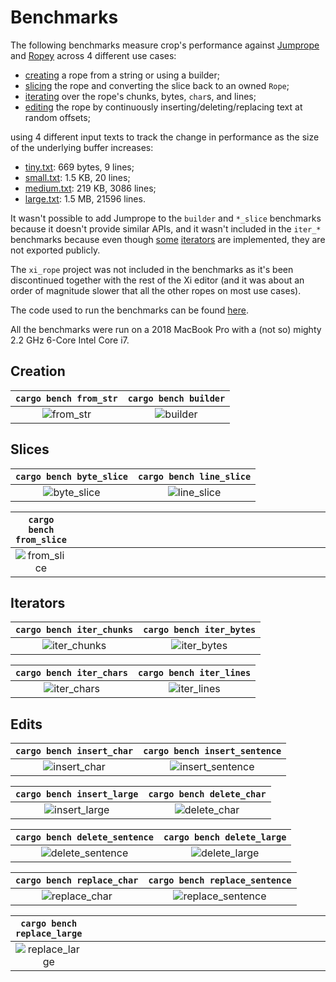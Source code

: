 # Benchmarks

The following benchmarks measure crop's performance against
[Jumprope][jumprope] and [Ropey][ropey] across 4 different use cases:

- [creating](#creation) a rope from a string or using a builder;
- [slicing](#slices) the rope and converting the slice back to an owned `Rope`;
- [iterating](#iterators) over the rope's chunks, bytes, `char`s, and lines;
- [editing](#edits) the rope by continuously inserting/deleting/replacing text
  at random offsets;

using 4 different input texts to track the change in performance as the size of
the underlying buffer increases:

- [tiny.txt][tiny]: 669 bytes, 9 lines;
- [small.txt][small]: 1.5 KB, 20 lines;
- [medium.txt][medium]: 219 KB, 3086 lines;
- [large.txt][large]: 1.5 MB, 21596 lines.

It wasn't possible to add Jumprope to the `builder` and `*_slice` benchmarks
because it doesn't provide similar APIs, and it wasn't included in the `iter_*`
benchmarks because even though
[some](https://docs.rs/jumprope/latest/jumprope/struct.JumpRope.html#method.slice_chars)
[iterators](https://docs.rs/jumprope/latest/jumprope/struct.JumpRope.html#method.substrings)
are implemented, they are not exported publicly.

The `xi_rope` project was not included in the benchmarks as it's been
discontinued together with the rest of the Xi editor (and it was about an order
of magnitude slower that all the other ropes on most use cases).

The code used to run the benchmarks can be found
[here](https://github.com/noib3/rope_benches).

All the benchmarks were run on a 2018 MacBook Pro with a (not so) mighty 2.2
GHz 6-Core Intel Core i7.

## Creation

| `cargo bench from_str` | `cargo bench builder` |
|          :--:          |         :--:          |
| ![from_str][from_str]  | ![builder][builder]   |

## Slices

|  `cargo bench byte_slice`  | `cargo bench line_slice`  |
|            :--:            |            :--:           |
| ![byte_slice][byte_slice]  | ![line_slice][line_slice] |

|       `cargo bench from_slice`      |      |
|                 :--:                | :--: |
| ![from_slice][from_slice] | &emsp;&emsp;&emsp;&emsp;&emsp;&emsp;&emsp;&emsp;&emsp;&emsp;&emsp;&emsp;&emsp;&emsp;&emsp;&emsp;&emsp;&emsp;&emsp;&emsp;&emsp;&emsp;&emsp;&emsp;&emsp;&emsp;&emsp;&emsp;&emsp;&emsp;&nbsp; |

## Iterators

| `cargo bench iter_chunks`   | `cargo bench iter_bytes`  |
|             :--:            |            :--:           |
| ![iter_chunks][iter_chunks] | ![iter_bytes][iter_bytes] |

| `cargo bench iter_chars`  | `cargo bench iter_lines`  |
|            :--:           |            :--:           |
| ![iter_chars][iter_chars] | ![iter_lines][iter_lines] |


## Edits

| `cargo bench insert_char`   |    `cargo bench insert_sentence`    |
|             :--:            |                 :--:                |
| ![insert_char][insert_char] | ![insert_sentence][insert_sentence] |

|  `cargo bench insert_large`   |  `cargo bench delete_char`  |
|              :--:             |             :--:            |
| ![insert_large][insert_large] | ![delete_char][delete_char] |

| `cargo bench delete_sentence`       |  `cargo bench delete_large`   |
|                 :--:                |              :--:             |
| ![delete_sentence][delete_sentence] | ![delete_large][delete_large] |

|  `cargo bench replace_char`   |    `cargo bench replace_sentence`     |
|              :--:             |                  :--:                 |
| ![replace_char][replace_char] | ![replace_sentence][replace_sentence] |

|   `cargo bench replace_large`   |      |
|               :--:              | :--: |
| ![replace_large][replace_large] | &emsp;&emsp;&emsp;&emsp;&emsp;&emsp;&emsp;&emsp;&emsp;&emsp;&emsp;&emsp;&emsp;&emsp;&emsp;&emsp;&emsp;&emsp;&emsp;&emsp;&emsp;&emsp;&emsp;&emsp;&emsp;&emsp;&emsp;&emsp;&emsp;&emsp;&nbsp; |

<!-- ## Traces -->

<!-- | `cargo run --release -- --bench traces` | -->
<!-- |  :--:  | -->
<!-- | ![traces][traces] | -->

[jumprope]: https://github.com/josephg/jumprope-rs
[ropey]: https://github.com/cessen/ropey

[tiny]: https://github.com/noib3/rope_benches/blob/master/benches/common/tiny.txt
[small]: https://github.com/noib3/rope_benches/blob/master/benches/common/small.txt
[medium]: https://github.com/noib3/rope_benches/blob/master/benches/common/medium.txt
[large]: https://github.com/noib3/rope_benches/blob/master/benches/common/large.txt

[builder]: https://user-images.githubusercontent.com/59321248/227067900-48478bca-8fe9-403d-a92e-e95bd94e2ebc.png
[byte_slice]: https://user-images.githubusercontent.com/59321248/232328565-ac74e6b6-07cb-40b3-8379-7e9e3f47acad.png
[delete_char]: https://user-images.githubusercontent.com/59321248/227067911-3509f006-3830-4d36-b8f5-8c78bb684b11.png
[delete_large]: https://user-images.githubusercontent.com/59321248/227067916-e3ed1bbe-d706-4e53-bbc1-04218c8e46a7.png
[delete_sentence]: https://user-images.githubusercontent.com/59321248/227067918-91af2770-8dea-49ad-a894-50a0cede60cf.png
[from_slice]: https://user-images.githubusercontent.com/59321248/227067921-c97f882f-5f3e-4d6c-8141-f9692c8935ef.png
[from_str]: https://user-images.githubusercontent.com/59321248/227067923-364d6d7a-86f8-46e1-a371-84fda094fb22.png
[insert_char]: https://user-images.githubusercontent.com/59321248/227067924-7ca04879-7c67-423c-ba96-cd3e43d974a5.png
[insert_large]: https://user-images.githubusercontent.com/59321248/227067926-718b5b34-ff89-458b-9906-4ca19ea1f020.png
[insert_sentence]: https://user-images.githubusercontent.com/59321248/227067928-6a69ff30-73ca-4272-9c2d-381064fc9170.png
[iter_bytes]: https://user-images.githubusercontent.com/59321248/227067929-5f067398-4fae-4f7d-9b49-fcb21efba86f.png
[iter_chars]: https://user-images.githubusercontent.com/59321248/227067932-3f8a5207-1c24-4285-8bfe-3f56f2c26a8b.png
[iter_chunks]: https://user-images.githubusercontent.com/59321248/227067937-7fe9e437-5050-4524-b5b0-8ed56d1dd560.png
[iter_lines]: https://user-images.githubusercontent.com/59321248/227067939-4198ed29-e886-4f90-b9bf-33c817a867a8.png
[line_slice]: https://user-images.githubusercontent.com/59321248/227067941-f41c6970-6ee1-4bd9-aa1a-74ffb816af7c.png
[replace_char]: https://user-images.githubusercontent.com/59321248/227067944-bd1931ba-c287-4b0e-a2d6-c3e46dd9d665.png
[replace_large]: https://user-images.githubusercontent.com/59321248/227067948-78cf6e37-e4e6-4689-834b-b087da538054.png
[replace_sentence]: https://user-images.githubusercontent.com/59321248/227067952-a51b5e77-71d9-4e84-acba-a146013e44da.png
<!-- [traces]: https://user-images.githubusercontent.com/59321248/227782573-799d45fb-91d5-4c29-8613-cc8e35eb7a9f.png -->

